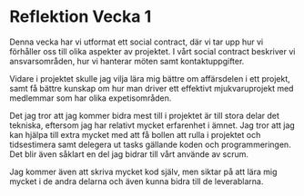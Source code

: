 # Reflektion Vecka 1

Denna vecka har vi utformat ett social contract, där vi tar upp hur vi förhåller oss till olika aspekter av projektet. 
I vårt social contract beskriver vi ansvarsområden, hur vi hanterar möten samt kontaktuppgifter. 

Vidare i projektet skulle jag vilja lära mig bättre om affärsdelen i ett projekt, samt få bättre kunskap om hur man driver ett effektivt mjukvaruprojekt med medlemmar som har olika expetisområden.

Det jag tror att jag kommer bidra mest till i projektet är till stora delar det tekniska, eftersom jag har relativt mycket erfarenhet i ämnet. Jag tror att jag kan hjälpa till extra mycket med att få bollen att rulla i projektet och tidsestimera samt delegera ut tasks gällande koden och programmeringen. Det blir även såklart en del jag bidrar till vårt använde av scrum. 

Jag kommer även att skriva mycket kod själv, men siktar på att lära mig mycket i de andra delarna och även kunna bidra till de leverablarna.



